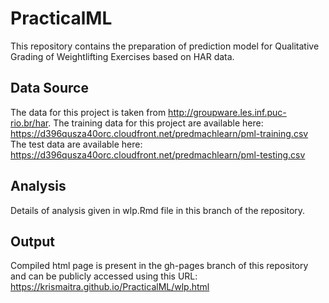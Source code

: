 # PracticalML
This repository contains the preparation of prediction model for Qualitative Grading of Weightlifting Exercises based on HAR data.
## Data Source
The data for this project is taken from http://groupware.les.inf.puc-rio.br/har.
The training data for this project are available here: https://d396qusza40orc.cloudfront.net/predmachlearn/pml-training.csv 
The test data are available here: https://d396qusza40orc.cloudfront.net/predmachlearn/pml-testing.csv
## Analysis
Details of analysis given in wlp.Rmd file in this branch of the repository.
## Output
Compiled html page is present in the gh-pages branch of this repository and can be publicly accessed using this URL: https://krismaitra.github.io/PracticalML/wlp.html

